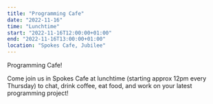 ```yaml
---
title: "Programming Cafe"
date: "2022-11-16"
time: "Lunchtime"
start: "2022-11-16T12:00:00+01:00"
end: "2022-11-16T13:00:00+01:00"
location: "Spokes Cafe, Jubilee"
---
```


Programming Cafe!

Come join us in Spokes Cafe at lunchtime (starting approx 12pm every 
Thursday) to chat, drink coffee, eat food, and work on your latest 
programming project!

